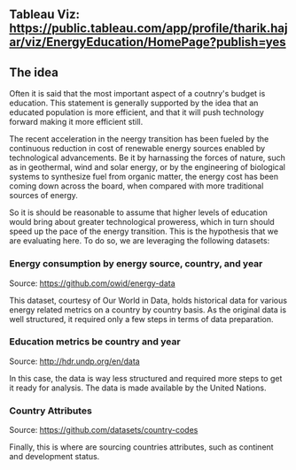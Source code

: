 ## Tableau Viz: https://public.tableau.com/app/profile/tharik.hajar/viz/EnergyEducation/HomePage?publish=yes

## The idea

Often it is said that the most important aspect of a coutnry's budget is education. This statement is generally supported by the idea that an educated population is more efficient, and that it will push technology forward making it more efficient still. 

The recent acceleration in the neergy transition has been fueled by the continuous reduction in cost of renewable energy sources enabled by technological advancements. Be it by harnassing the forces of nature, such as in geothermal, wind and solar energy, or by the engineering of biological systems to synthesize fuel from organic matter, the energy cost has been coming down across the board, when compared with more traditional sources of energy. 

So it is should be reasonable to assume that higher levels of education would bring about greater technological proweress, which in turn should speed up the pace of the energy transition. This is the hypothesis that we are evaluating here. To do so, we are leveraging the following datasets:

### Energy consumption by energy source, country, and year 

Source: https://github.com/owid/energy-data

This dataset, courtesy of Our World in Data, holds historical data for various energy related metrics on a country by country basis. As the original data is well structured, it required only a few steps in terms of data preparation. 

### Education metrics be country and year 

Source: http://hdr.undp.org/en/data

In this case, the data is way less structured and required more steps to get it ready for analysis. The data is made available by the United Nations.

### Country Attributes 

Source: https://github.com/datasets/country-codes

Finally, this is where are sourcing countries attributes, such as continent and development status.



